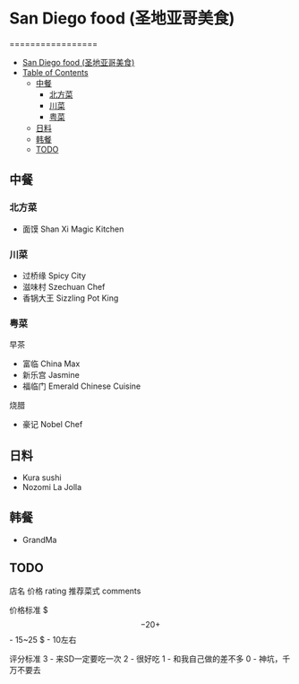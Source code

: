 # San Diego food (圣地亚哥美食)

=================

   * [San Diego food (圣地亚哥美食)](#san-diego-food-圣地亚哥美食)
   * [Table of Contents](#table-of-contents)
      * [中餐](#中餐)
         * [北方菜](#北方菜)
         * [川菜](#川菜)
         * [粤菜](#粤菜)
      * [日料](#日料)
      * [韩餐](#韩餐)
      * [TODO](#todo)

## 中餐

### 北方菜
- 面馍 Shan Xi Magic Kitchen

### 川菜
- 过桥缘 Spicy City
- 滋味村 Szechuan Chef
- 香锅大王 Sizzling Pot King

### 粤菜
早茶
- 富临 China Max
- 新乐宫 Jasmine
- 福临门 Emerald Chinese Cuisine

烧腊
- 豪记 Nobel Chef

## 日料
- Kura sushi 
- Nozomi La Jolla

## 韩餐
- GrandMa

## TODO
店名 价格 rating 推荐菜式 comments

价格标准
$$$ - 20 +
$$ - 15~25
$ - 10左右

评分标准
3 - 来SD一定要吃一次
2 - 很好吃
1 - 和我自己做的差不多
0 - 神坑，千万不要去

